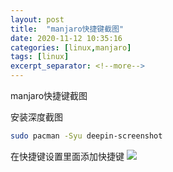 ```yaml
---
layout: post
title:  "manjaro快捷键截图"
date: 2020-11-12 10:35:16
categories: [linux,manjaro]
tags: [linux]
excerpt_separator: <!--more-->
---
```

manjaro快捷键截图
<!--more-->

安装深度截图
```bash
sudo pacman -Syu deepin-screenshot
```

在快捷键设置里面添加快捷键
![](/images/深度截图_选择区域_20201113103837.png)